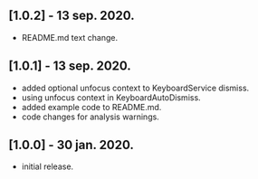 ## [1.0.2] - 13 sep. 2020.
* README.md text change.

## [1.0.1] - 13 sep. 2020.
* added optional unfocus context to KeyboardService dismiss.
* using unfocus context in KeyboardAutoDismiss.
* added example code to README.md.
* code changes for analysis warnings.

## [1.0.0] - 30 jan. 2020.
* initial release.
